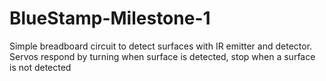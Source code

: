 # BlueStamp-Milestone-1
Simple breadboard circuit to detect surfaces with IR emitter and detector. Servos respond by turning when surface is detected, stop when a surface is not detected
